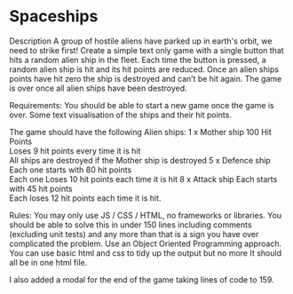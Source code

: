# Spaceships

Description
A group of hostile aliens have parked up in earth's orbit, we need to strike first! 
Create a simple text only game with a single button that hits a random alien ship in the fleet. Each time the button is pressed, a random alien ship is hit and its hit points are reduced. Once an alien ships points have hit zero the ship is destroyed and can’t be hit again. The game is over once all alien ships have been destroyed.

Requirements:
You should be able to start a new game once the game is over.
Some text visualisation of the ships and their hit points.

The game should have the following Alien ships:
1 x Mother ship 
100 Hit Points  
Loses 9 hit points every time it is hit  
All ships are destroyed if the Mother ship is destroyed
5 x Defence ship  
Each one starts with 80 hit points  
Each one Loses 10 hit points each time it is hit 
8 x Attack ship 
Each starts with 45 hit points  
Each loses 12 hit points each time it is hit. 

Rules:
You may only use JS / CSS / HTML, no frameworks or libraries.
You should be able to solve this in under 150 lines including comments (excluding unit tests) and any more than that is a sign you have over complicated the problem.
Use an Object Oriented Programming approach.
You can use basic html and css to tidy up the output but no more
It should all be in one html file.

I also added a modal for the end of the game taking lines of code to 159.
